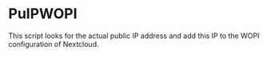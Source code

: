 # PuIPWOPI
This script looks for the actual public IP address and add this IP to the WOPI configuration of Nextcloud.
